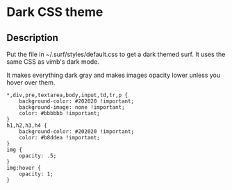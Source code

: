 Dark CSS theme
==============

Description
-----------

Put the file in ~/.surf/styles/default.css to get a dark themed surf. It uses
the same CSS as vimb's dark mode.

It makes everything dark gray and makes images opacity lower unless you hover over them.

    *,div,pre,textarea,body,input,td,tr,p {
        background-color: #202020 !important;
        background-image: none !important;
        color: #bbbbbb !important;
    }
    h1,h2,h3,h4 {
        background-color: #202020 !important;
        color: #b8ddea !important;
    }
    img {
        opacity: .5;
    }
    img:hover {
        opacity: 1;
    }
